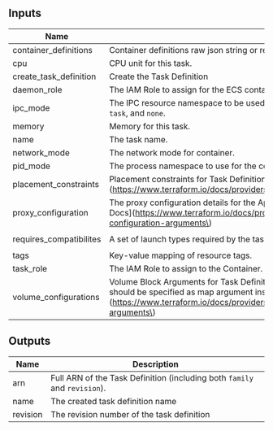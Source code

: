 

<!-- BEGINNING OF PRE-COMMIT-TERRAFORM DOCS HOOK -->
## Inputs

| Name | Description | Type | Default | Required |
|------|-------------|:----:|:-----:|:-----:|
| container\_definitions | Container definitions raw json string or rendered template. | string | n/a | yes |
| cpu | CPU unit for this task. | number | `"null"` | no |
| create\_task\_definition | Create the Task Definition | bool | `"true"` | no |
| daemon\_role | The IAM Role to assign for the ECS container agent and Docker daemon. | string | `"null"` | no |
| ipc\_mode | The IPC resource namespace to be used for the containers in the task The valid values are `host`, `task`, and `none`. | string | `"null"` | no |
| memory | Memory for this task. | number | `"null"` | no |
| name | The task name. | string | n/a | yes |
| network\_mode | The network mode for container. | string | `"bridge"` | no |
| pid\_mode | The process namespace to use for the containers in the task. The valid values are `host` and `task`. | string | `"null"` | no |
| placement\_constraints | Placement constraints for Task Definition. List of map. \[Terraform Docs\]\(https://www.terraform.io/docs/providers/aws/r/ecs\_task\_definition.html#placement\_constraints\) | list(any) | `[]` | no |
| proxy\_configuration | The proxy configuration details for the App Mesh proxy. Defined as map argument. \[Terraform Docs\]\(https://www.terraform.io/docs/providers/aws/r/ecs\_task\_definition.html#proxy-configuration-arguments\) | string | `"null"` | no |
| requires\_compatibilites | A set of launch types required by the task. The valid values are EC2 and FARGATE. | list(string) | `[ "EC2" ]` | no |
| tags | Key-value mapping of resource tags. | map(string) | `{}` | no |
| task\_role | The IAM Role to assign to the Container. | string | `"null"` | no |
| volume\_configurations | Volume Block Arguments for Task Definition. List of map. Note that `docker\_volume\_configuration` should be specified as map argument instead of block. \[Terraform Docs\]\(https://www.terraform.io/docs/providers/aws/r/ecs\_task\_definition.html#volume-block-arguments\) | list(any) | `[]` | no |

## Outputs

| Name | Description |
|------|-------------|
| arn | Full ARN of the Task Definition \(including both `family` and `revision`\). |
| name | The created task definition name |
| revision | The revision number of the task definition |

<!-- END OF PRE-COMMIT-TERRAFORM DOCS HOOK -->


